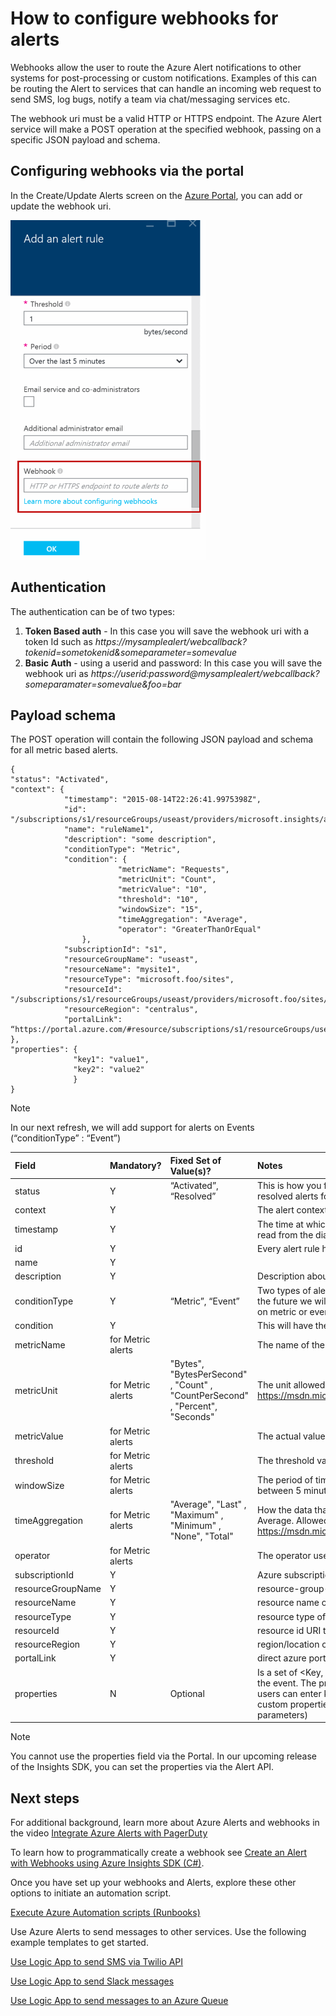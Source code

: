 <properties
    pageTitle="How to configure Azure alerts to send to other systems"
    description="Reroute Azure alerts to other non-Azure systems."
    authors="rboucher"
    manager="ronmart"
    editor=""
    services="azure-portal"
    documentationCenter="na"/>

<tags
    ms.service="azure-portal"
    ms.workload="na"
    ms.tgt_pltfrm="na"
    ms.devlang="na"
    ms.topic="article"
    ms.date="09/25/2015"
    ms.author="robb"/>

# How to configure webhooks for alerts
Webhooks allow the user to route the Azure Alert notifications to other systems for post-processing or custom notifications. Examples of this can be routing the Alert to services that can handle an incoming web request to send SMS, log bugs, notify a team via chat/messaging services etc.

The webhook uri must be a valid HTTP or HTTPS endpoint. The Azure Alert service will make a POST operation at the specified webhook, passing on a specific JSON payload and schema.

## Configuring webhooks via the portal
In the Create/Update Alerts screen on the [Azure Portal](https://portal.azure.com/), you can add or update the webhook uri.

![Add an alert Rule](./media/insights-webhooks-alerts/Alertwebhook.png)

## Authentication
The authentication can be of two types:

1. **Token Based auth** - In this case you will save the webhook uri with a token Id such as *https://mysamplealert/webcallback?tokenid=sometokenid&someparameter=somevalue*
2. **Basic Auth** - using a userid and password:
In this case you will save the webhook uri as *https://userid:password@mysamplealert/webcallback?someparamater=somevalue&foo=bar*

## Payload schema
The POST operation will contain the following JSON payload and schema for all metric based alerts.

```
{
"status": "Activated",
"context": {
            "timestamp": "2015-08-14T22:26:41.9975398Z",
            "id": "/subscriptions/s1/resourceGroups/useast/providers/microsoft.insights/alertrules/ruleName1",
            "name": "ruleName1",
            "description": "some description",
            "conditionType": "Metric",
            "condition": {
                        "metricName": "Requests",
                        "metricUnit": "Count",
                        "metricValue": "10",
                        "threshold": "10",
                        "windowSize": "15",
                        "timeAggregation": "Average",
                        "operator": "GreaterThanOrEqual"
                },
            "subscriptionId": "s1",
            "resourceGroupName": "useast",                                
            "resourceName": "mysite1",
            "resourceType": "microsoft.foo/sites",
            "resourceId": "/subscriptions/s1/resourceGroups/useast/providers/microsoft.foo/sites/mysite1",
            "resourceRegion": "centralus",
            "portalLink": “https://portal.azure.com/#resource/subscriptions/s1/resourceGroups/useast/providers/microsoft.foo/sites/mysite1”                                
},
"properties": {
              "key1": "value1",
              "key2": "value2"
              }
}
```

> [!NOTE]
> In our next refresh, we will add support for alerts on Events (“conditionType” : “Event”)
> 
> 
| Field | Mandatory? | Fixed Set of Value(s)? | Notes |
|:--- |:--- |:--- |:--- |
| status |Y |“Activated”, “Resolved” |This is how you find out what kind of alert it is. Azure automatically sends activated and resolved alerts for the condition one sets. |
| context |Y | |The alert context |
| timestamp |Y | |The time at which the alert was triggered. The alert is triggered as soon as the metric is read from the diagnostics storage. |
| id |Y | |Every alert rule has a unique id. |
| name |Y | | |
| description |Y | |Description about the alert. |
| conditionType |Y |“Metric”, “Event” |Two types of alerts are supported. One based on metric and the other based on event. In the future we will support alerts for Events, so use this value to check if the alert is based on metric or event |
| condition |Y | |This will have the specific fields to check for based on the conditionType |
| metricName |for Metric alerts | |The name of the metric that defines what the rule monitors. |
| metricUnit |for Metric alerts |"Bytes", "BytesPerSecond" , "Count" , "CountPerSecond" , "Percent", "Seconds" |The unit allowed in the metric. Allowed values: https://msdn.microsoft.com/library/microsoft.azure.insights.models.unit.aspx |
| metricValue |for Metric alerts | |The actual value of the metric that caused the alert |
| threshold |for Metric alerts | |The threshold value that activates the alert |
| windowSize |for Metric alerts | |The period of time that is used to monitor alert activity based on the threshold. Must be between 5 minutes and 1 day. ISO 8601 duration format. |
| timeAggregation |for Metric alerts |"Average", "Last" , "Maximum" , "Minimum" , "None", "Total" |How the data that is collected should be combined over time. The default value is Average. Allowed values: https://msdn.microsoft.com/library/microsoft.azure.insights.models.aggregationtype.aspx |
| operator |for Metric alerts | |The operator used to compare the data and the threshold. |
| subscriptionId |Y | |Azure subscription GUID |
| resourceGroupName |Y | |resource-group-name of the impacted resource |
| resourceName |Y | |resource name of the impacted resource |
| resourceType |Y | |resource type of the impacted resource |
| resourceId |Y | |resource id URI that uniquely identifies that resource |
| resourceRegion |Y | |region/location of the resource that's impacted |
| portalLink |Y | |direct azure portal link to the resource summary page |
| properties |N |Optional |Is a set of <Key, Value> pairs (i.e. Dictionary<String, String>) that includes details about the event. The properties field is optional. In a custom UI or Logic app based workflow, users can enter key/values that can be passed via the payload. The alternate way to pass custom properties back to the webhook is via the webhook uri itself (as query parameters) |

> [!NOTE]
> You cannot use the properties field via the Portal. In our upcoming release of the Insights SDK, you can set the properties via the Alert API.
> 
> 
## Next steps
For additional background, learn more about Azure Alerts and webhooks in the video [Integrate Azure Alerts with PagerDuty](http://go.microsoft.com/fwlink/?LinkId=627080)

To learn how to programmatically create a webhook see [Create an Alert with Webhooks using Azure Insights SDK (C#)](https://code.msdn.microsoft.com/Create-Azure-Alerts-with-b938077a).

Once you have set up your webhooks and Alerts, explore these other options to initiate an automation script.

[Execute Azure Automation scripts (Runbooks)](http://go.microsoft.com/fwlink/?LinkId=627081)

Use Azure Alerts to send messages to other services. Use the following example templates to get started.

[Use Logic App to send SMS via Twilio API](https://github.com/Azure/azure-quickstart-templates/tree/master/201-alert-to-text-message-with-logic-app)

[Use Logic App to send Slack messages](https://github.com/Azure/azure-quickstart-templates/tree/master/201-alert-to-slack-with-logic-app)

[Use Logic App to send messages to an Azure Queue](https://github.com/Azure/azure-quickstart-templates/tree/master/201-alert-to-queue-with-logic-app)

